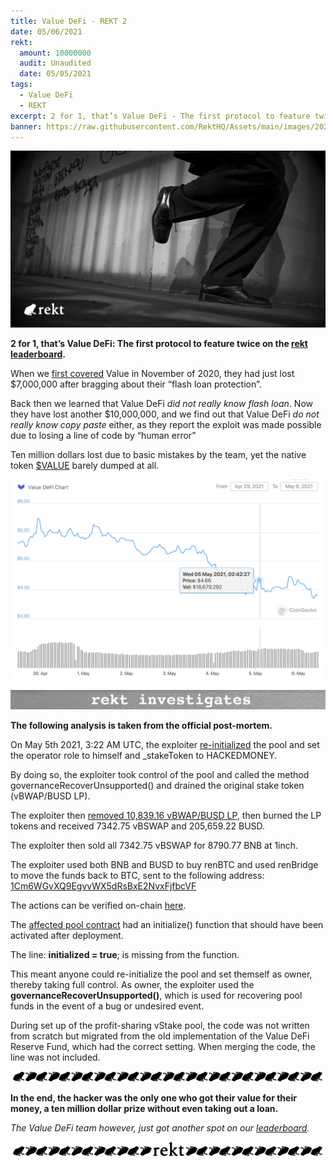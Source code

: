 ```yaml
---
title: Value DeFi - REKT 2 
date: 05/06/2021
rekt:
  amount: 10000000
  audit: Unaudited
  date: 05/05/2021
tags:
  - Value DeFi
  - REKT
excerpt: 2 for 1, that’s Value DeFi - The first protocol to feature twice on the rekt leaderboard. First seven million, and now ten million dollars taken, as Value DeFi gets rekt cross-chains.
banner: https://raw.githubusercontent.com/RektHQ/Assets/main/images/2021/05/value2-header2png.png
---
```

![](https://raw.githubusercontent.com/RektHQ/Assets/main/images/2021/05/value2-header2png.png) 

**2 for 1, that’s Value DeFi: The first protocol to feature twice on the [rekt leaderboard](https://www.rekt.news/leaderboard/).**

When we [first covered](https://www.rekt.news/value-defi-rekt/) Value in November of 2020, they had just lost $7,000,000 after bragging about their “flash loan protection”. 

Back then we learned that Value DeFi _did not really know flash loan_. Now they have lost another $10,000,000, and we find out that Value DeFi _do not really know copy paste_ either, as they report the exploit was made possible due to losing a line of code by “human error” 

Ten million dollars lost due to basic mistakes by the team, yet the native token [$VALUE](https://www.coingecko.com/en/coins/value-defi) barely dumped at all. 

![](https://raw.githubusercontent.com/RektHQ/Assets/main/images/2021/05/value2-price.png) 

![](https://raw.githubusercontent.com/RektHQ/Assets/main/images/2021/05/value2-investigates.png) 

**The following analysis is taken from the official post-mortem.**

On May 5th 2021, 3:22 AM UTC, the exploiter [re-initialized](https://bscscan.com/tx/0xd3382252bc204fdc32a6b3add8c639850882b70a798399d6e00a542cdf769040) the pool and set the operator role to himself and _stakeToken to HACKEDMONEY.

By doing so, the exploiter took control of the pool and called the method governanceRecoverUnsupported() and drained the original stake token (vBWAP/BUSD LP).

The exploiter then [removed 10,839.16 vBWAP/BUSD LP](https://bscscan.com/tx/0x9ba0454c2301ad5780795ae7477e9fa7e38226be16cc282158624479e66389b6), then burned the LP tokens and received 7342.75 vBSWAP and 205,659.22 BUSD.

The exploiter then sold all 7342.75 vBSWAP for 8790.77 BNB at 1inch. 

The exploiter used both BNB and BUSD to buy renBTC and used renBridge to move the funds back to BTC, sent to the following address: [1Cm6WGvXQ9EgvvWX5dRsBxE2NvxFjfbcVF](https://www.blockchain.com/btc/address/1Cm6WGvXQ9EgvvWX5dRsBxE2NvxFjfbcVF)

The actions can be verified on-chain [here](https://bscscan.com/tokentxns?a=0xef63ad578e75d498d0723e5420fa1962b1d28764).

The [affected pool contract](https://bscscan.com/address/0x7a8ac384d3a9086afcc13eb58e90916f17affc89#code) had an initialize() function that should have been activated after deployment.

The line: **initialized = true**; is missing from the function. 

This meant anyone could re-initialize the pool and set themself as owner, thereby taking full control. As owner, the exploiter used the **governanceRecoverUnsupported()**, which is used for recovering pool funds in the event of a bug or undesired event.

During set up of the profit-sharing vStake pool, the code was not written from scratch but migrated from the old implementation of the Value DeFi Reserve Fund, which had the correct setting. When merging the code, the line was not included.

![](https://raw.githubusercontent.com/RektHQ/Assets/main/images/2021/03/rekt-linebreak.png) 

**In the end, the hacker was the only one who got their value for their money, a ten million dollar prize without even taking out a loan.** 

_The Value DeFi team however, just got another spot on our [leaderboard](https://www.rekt.news/leaderboard/)._ 

![](https://raw.githubusercontent.com/RektHQ/Assets/main/images/2021/03/rekt-text-linebreak.png) 


